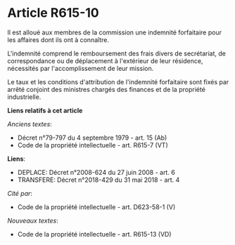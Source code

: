 # Article R615-10

Il est alloué aux membres de la commission une indemnité forfaitaire pour les affaires dont ils ont à connaître.

L'indemnité comprend le remboursement des frais divers de secrétariat, de correspondance ou de déplacement à l'extérieur de
leur résidence, nécessités par l'accomplissement de leur mission.

Le taux et les conditions d'attribution de l'indemnité forfaitaire sont fixés par arrêté conjoint des ministres chargés des
finances et de la propriété industrielle.

**Liens relatifs à cet article**

_Anciens textes_:

  - Décret n°79-797 du 4 septembre 1979 - art. 15 (Ab)
  - Code de la propriété intellectuelle - art. R615-7 (VT)

**Liens**:

  - DEPLACE: Décret n°2008-624 du 27 juin 2008 - art. 6
  - TRANSFERE: Décret n°2018-429 du 31 mai 2018 - art. 4

_Cité par_:

  - Code de la propriété intellectuelle - art. D623-58-1 (V)

_Nouveaux textes_:

  - Code de la propriété intellectuelle - art. R615-13 (VD)
